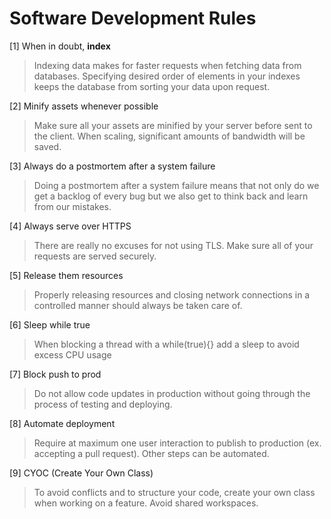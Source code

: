 # Software Development Rules

[1] When in doubt, **index**

> Indexing data makes for faster requests when fetching data from databases. Specifying desired order of elements in your indexes keeps the database from sorting your data upon request.

[2] Minify assets whenever possible

> Make sure all your assets are minified by your server before sent to the client. When scaling, significant amounts of bandwidth will be saved.

[3] Always do a postmortem after a system failure

> Doing a postmortem after a system failure means that not only do we get a backlog of every bug but we also get to think back and learn from our mistakes. 

[4] Always serve over HTTPS

> There are really no excuses for not using TLS. Make sure all of your requests are served securely.

[5] Release them resources

> Properly releasing resources and closing network connections in a controlled manner should always be taken care of.

[6] Sleep while true

> When blocking a thread with a while(true){} add a sleep to avoid excess CPU usage

[7] Block push to prod

> Do not allow code updates in production without going through the process of testing and deploying. 

[8] Automate deployment

> Require at maximum one user interaction to publish to production (ex. accepting a pull request). Other steps can be automated.

[9] CYOC (Create Your Own Class)

> To avoid conflicts and to structure your code, create your own class when working on a feature. Avoid shared workspaces.
